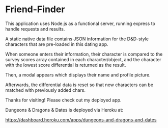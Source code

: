 # Friend-Finder
This application uses Node.js as a functional server, running express to handle requests and results.

A static native data file contains JSON information for the D&D-style characters that are pre-loaded in this dating app.

When someone enters their information, their character is compared to the survey scores array contained in each character/object, and the character with the lowest score differential is returned as the result.

Then, a modal appears which displays their name and profile picture.

Afterwards, the differential data is reset so that new characters can be matched with previously added chars.

Thanks for visiting! Please check out my deployed app.

Dungeons & Dragons & Dates is deployed via Heroku at:

https://dashboard.heroku.com/apps/dungeons-and-dragons-and-dates

